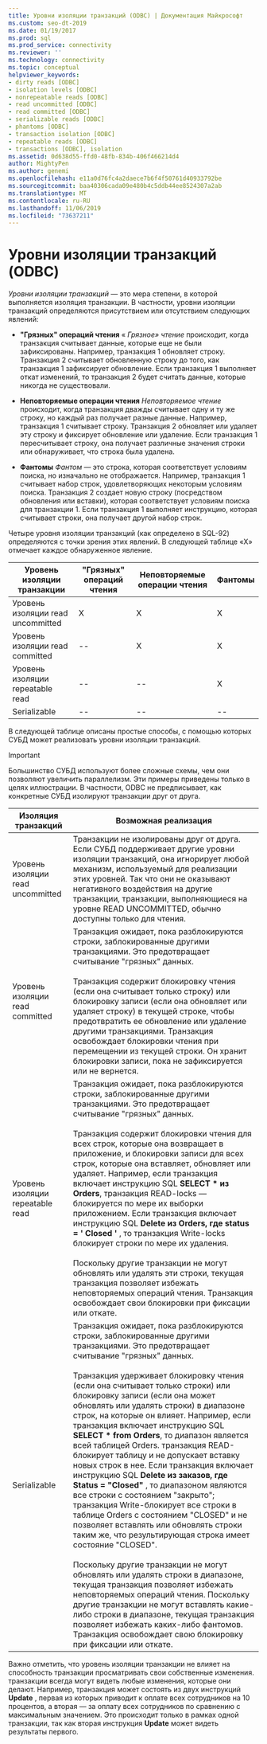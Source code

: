 ```yaml
---
title: Уровни изоляции транзакций (ODBC) | Документация Майкрософт
ms.custom: seo-dt-2019
ms.date: 01/19/2017
ms.prod: sql
ms.prod_service: connectivity
ms.reviewer: ''
ms.technology: connectivity
ms.topic: conceptual
helpviewer_keywords:
- dirty reads [ODBC]
- isolation levels [ODBC]
- nonrepeatable reads [ODBC]
- read uncommitted [ODBC]
- read committed [ODBC]
- serializable reads [ODBC]
- phantoms [ODBC]
- transaction isolation [ODBC]
- repeatable reads [ODBC]
- transactions [ODBC], isolation
ms.assetid: 0d638d55-ffd0-48fb-834b-406f466214d4
author: MightyPen
ms.author: genemi
ms.openlocfilehash: e11a0d76fc4a2daece7b6f4f50761d40933792be
ms.sourcegitcommit: baa40306cada09e480b4c5ddb44ee8524307a2ab
ms.translationtype: MT
ms.contentlocale: ru-RU
ms.lasthandoff: 11/06/2019
ms.locfileid: "73637211"
---
```

# <a name="transaction-isolation-levels-odbc"></a>Уровни изоляции транзакций (ODBC)
*Уровни изоляции транзакций* — это мера степени, в которой выполняется изоляция транзакции. В частности, уровни изоляции транзакций определяются присутствием или отсутствием следующих явлений:  
  
-   **"Грязных" операций чтения** « *Грязное» чтение* происходит, когда транзакция считывает данные, которые еще не были зафиксированы. Например, транзакция 1 обновляет строку. Транзакция 2 считывает обновленную строку до того, как транзакция 1 зафиксирует обновление. Если транзакция 1 выполняет откат изменений, то транзакция 2 будет считать данные, которые никогда не существовали.  
  
-   **Неповторяемые операции чтения** *Неповторяемое чтение* происходит, когда транзакция дважды считывает одну и ту же строку, но каждый раз получает разные данные. Например, транзакция 1 считывает строку. Транзакция 2 обновляет или удаляет эту строку и фиксирует обновление или удаление. Если транзакция 1 пересчитывает строку, она получает различные значения строки или обнаруживает, что строка была удалена.  
  
-   **Фантомы** *Фантом* — это строка, которая соответствует условиям поиска, но изначально не отображается. Например, транзакция 1 считывает набор строк, удовлетворяющих некоторым условиям поиска. Транзакция 2 создает новую строку (посредством обновления или вставки), которая соответствует условиям поиска для транзакции 1. Если транзакция 1 выполняет инструкцию, которая считывает строки, она получает другой набор строк.  
  
 Четыре уровня изоляции транзакций (как определено в SQL-92) определяются с точки зрения этих явлений. В следующей таблице «X» отмечает каждое обнаруженное явление.  
  
|Уровень изоляции транзакции|"Грязных" операций чтения|Неповторяемые операции чтения|Фантомы|  
|---------------------------------|-----------------|-------------------------|--------------|  
|Уровень изоляции read uncommitted|X|X|X|  
|Уровень изоляции read committed|--|X|X|  
|Уровень изоляции repeatable read|--|--|X|  
|Serializable|--|--|--|  
  
 В следующей таблице описаны простые способы, с помощью которых СУБД может реализовать уровни изоляции транзакций.  
  
> [!IMPORTANT]  
>  Большинство СУБД используют более сложные схемы, чем они позволяют увеличить параллелизм. Эти примеры приведены только в целях иллюстрации. В частности, ODBC не предписывает, как конкретные СУБД изолируют транзакции друг от друга.  
  
|Изоляция транзакций|Возможная реализация|  
|---------------------------|-----------------------------|  
|Уровень изоляции read uncommitted|Транзакции не изолированы друг от друга. Если СУБД поддерживает другие уровни изоляции транзакций, она игнорирует любой механизм, используемый для реализации этих уровней. Так что они не оказывают негативного воздействия на другие транзакции, транзакции, выполняющиеся на уровне READ UNCOMMITTED, обычно доступны только для чтения.|  
|Уровень изоляции read committed|Транзакция ожидает, пока разблокируются строки, заблокированные другими транзакциями. Это предотвращает считывание "грязных" данных.<br /><br /> Транзакция содержит блокировку чтения (если она считывает только строку) или блокировку записи (если она обновляет или удаляет строку) в текущей строке, чтобы предотвратить ее обновление или удаление другими транзакциями. Транзакция освобождает блокировки чтения при перемещении из текущей строки. Он хранит блокировки записи, пока не зафиксируется или не вернется.|  
|Уровень изоляции repeatable read|Транзакция ожидает, пока разблокируются строки, заблокированные другими транзакциями. Это предотвращает считывание "грязных" данных.<br /><br /> Транзакция содержит блокировки чтения для всех строк, которые она возвращает в приложение, и блокировки записи для всех строк, которые она вставляет, обновляет или удаляет. Например, если транзакция включает инструкцию SQL **SELECT \* из Orders**, транзакция READ-locks — блокируется по мере их выборки приложением. Если транзакция включает инструкцию SQL **Delete из Orders, где status = ' Closed '** , то транзакция Write-locks блокирует строки по мере их удаления.<br /><br /> Поскольку другие транзакции не могут обновлять или удалять эти строки, текущая транзакция позволяет избежать неповторяемых операций чтения. Транзакция освобождает свои блокировки при фиксации или откате.|  
|Serializable|Транзакция ожидает, пока разблокируются строки, заблокированные другими транзакциями. Это предотвращает считывание "грязных" данных.<br /><br /> Транзакция удерживает блокировку чтения (если она считывает только строки) или блокировку записи (если она может обновлять или удалять строки) в диапазоне строк, на которые он влияет. Например, если транзакция включает инструкцию SQL **SELECT \* from Orders**, то диапазон является всей таблицей Orders. транзакция READ-блокирует таблицу и не допускает вставку новых строк в нее. Если транзакция включает инструкцию SQL **Delete из заказов, где Status = "Closed"** , то диапазоном являются все строки с состоянием "закрыто"; транзакция Write-блокирует все строки в таблице Orders с состоянием "CLOSED" и не позволяет вставлять или обновлять строки таким же, что результирующая строка имеет состояние "CLOSED".<br /><br /> Поскольку другие транзакции не могут обновлять или удалять строки в диапазоне, текущая транзакция позволяет избежать неповторяемых операций чтения. Поскольку другие транзакции не могут вставлять какие-либо строки в диапазоне, текущая транзакция позволяет избежать каких-либо фантомов. Транзакция освобождает свою блокировку при фиксации или откате.|  
  
 Важно отметить, что уровень изоляции транзакции не влияет на способность транзакции просматривать свои собственные изменения. транзакции всегда могут видеть любые изменения, которые они делают. Например, транзакция может состоять из двух инструкций **Update** , первая из которых приводит к оплате всех сотрудников на 10 процентов, а вторая — за оплату всех сотрудников по сравнению с максимальным значением. Это происходит только в рамках одной транзакции, так как вторая инструкция **Update** может видеть результаты первого.
